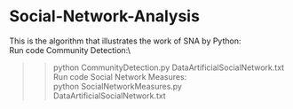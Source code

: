 # Social-Network-Analysis
This is the algorithm that illustrates the work of SNA by Python:\
Run code Community Detection:\
>> python CommunityDetection.py DataArtificialSocialNetwork.txt\
Run code Social Network Measures:\
>> python SocialNetworkMeasures.py DataArtificialSocialNetwork.txt

